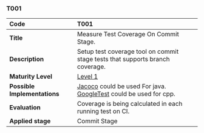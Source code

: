 ### T001

| **Code**          | **T001** |
| :--              | :--     |
| **Title**         |Measure Test Coverage On Commit Stage. |
| **Description**   | Setup test coverage tool on commit stage tests that supports branch coverage. |
| **Maturity Level** | [Level 1](/LEVELS.html#level-1) |
| **Possible Implementations** |[Jacoco](https://www.jacoco.org/jacoco/) could be used For java. <br> [GoogleTest](https://github.com/google/googletest) could be used for cpp. |
| **Evaluation**    |Coverage is being calculated in each running test on CI. |
| **Applied stage** | Commit Stage |
